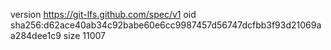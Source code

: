 version https://git-lfs.github.com/spec/v1
oid sha256:d62ace40ab34c92babe60e6cc9987457d56747dcfbb3f93d21069aa284dee1c9
size 11007
